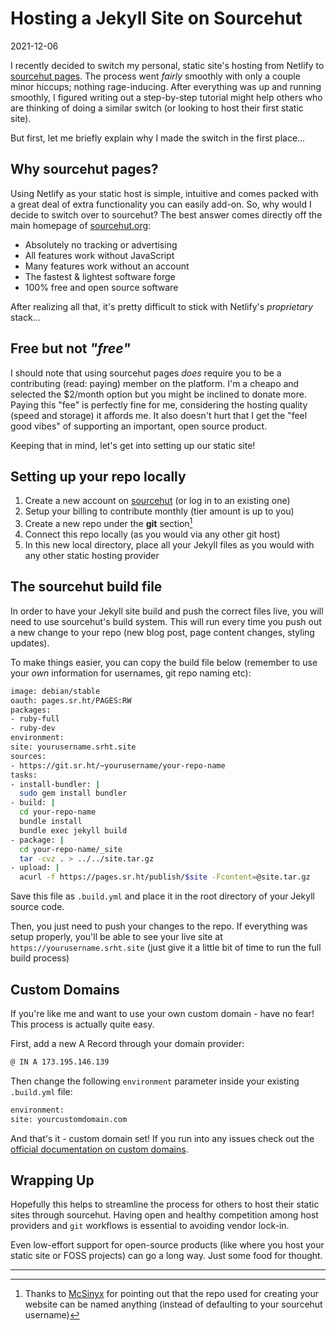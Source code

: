 # Hosting a Jekyll Site on Sourcehut

2021-12-06

I recently decided to switch my personal, static site's hosting from Netlify to [sourcehut pages](https://srht.site). The process went *fairly* smoothly with only a couple minor hiccups; nothing rage-inducing. After everything was up and running smoothly, I figured writing out a step-by-step tutorial might help others who are thinking of doing a similar switch (or looking to host their first static site).

But first, let me briefly explain why I made the switch in the first place...

## Why sourcehut pages?

Using Netlify as your static host is simple, intuitive and comes packed with a great deal of extra functionality you can easily add-on. So, why would I decide to switch over to sourcehut? The best answer comes directly off the main homepage of [sourcehut.org](https://sourcehut.org):

- Absolutely no tracking or advertising
- All features work without JavaScript
- Many features work without an account
- The fastest & lightest software forge
- 100% free and open source software

After realizing all that, it's pretty difficult to stick with Netlify's *proprietary* stack...

## Free but not *"free"*

I should note that using sourcehut pages *does* require you to be a contributing (read: paying) member on the platform. I'm a cheapo and selected the $2/month option but you might be inclined to donate more. Paying this "fee" is perfectly fine for me, considering the hosting quality (speed and storage) it affords me. It also doesn't hurt that I get the "feel good vibes" of supporting an important, open source product.

Keeping that in mind, let's get into setting up our static site!

## Setting up your repo locally

1. Create a new account on [sourcehut](https://sourcehut.org) (or log in to an existing one)
2. Setup your billing to contribute monthly (tier amount is up to you)
3. Create a new repo under the **git** section[^1]
4. Connect this repo locally (as you would via any other git host)
5. In this new local directory, place all your Jekyll files as you would with any other static hosting provider

## The sourcehut build file

In order to have your Jekyll site build and push the correct files live, you will need to use sourcehut's build system. This will run every time you push out a new change to your repo (new blog post, page content changes, styling updates).

To make things easier, you can copy the build file below (remember to use your *own* information for usernames, git repo naming etc):

```sh
image: debian/stable
oauth: pages.sr.ht/PAGES:RW
packages:
- ruby-full
- ruby-dev
environment:
site: yourusername.srht.site
sources:
- https://git.sr.ht/~yourusername/your-repo-name
tasks:
- install-bundler: |
  sudo gem install bundler
- build: |
  cd your-repo-name
  bundle install
  bundle exec jekyll build
- package: |
  cd your-repo-name/_site
  tar -cvz . > ../../site.tar.gz
- upload: |
  acurl -f https://pages.sr.ht/publish/$site -Fcontent=@site.tar.gz
```


Save this file as `.build.yml` and place it in the root directory of your Jekyll source code.

Then, you just need to push your changes to the repo. If everything was setup properly, you'll be able to see your live site at `https://yourusername.srht.site` (just give it a little bit of time to run the full build process)

## Custom Domains

If you're like me and want to use your own custom domain - have no fear! This process is actually quite easy.

First, add a new A Record through your domain provider:

```sh
@ IN A 173.195.146.139
```


Then change the following `environment` parameter inside your existing `.build.yml` file:

```sh
environment:
site: yourcustomdomain.com
```


And that's it - custom domain set! If you run into any issues check out the [official documentation on custom domains](https://srht.site/custom-domains).

## Wrapping Up

Hopefully this helps to streamline the process for others to host their static sites through sourcehut. Having open and healthy competition among host providers and `git` workflows is essential to avoiding vendor lock-in. 

Even low-effort support for open-source products (like where you host your static site or FOSS projects) can go a long way. Just some food for thought.

---

[^1]: Thanks to [McSinyx](https://cnx.srht.site/) for pointing out that the repo used for creating your website can be named anything (instead of defaulting to your sourcehut username)
